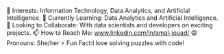 👀 Interests: Information Technology, Data Analytics, and Artificial Intelligence.
🌱 Currently Learning: Data Analytics and Artificial Intelligence.
💞️ Looking to Collaborate: With data scientists and developers on exciting projects.
📫 How to Reach Me: www.linkedin.com/in/amal-jouad/
😄 Pronouns: She/her
⚡ Fun Fact:I love solving puzzles with code!
